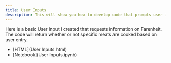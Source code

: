 ```yaml
---
title: User Inputs
description: This will show you how to develop code that prompts user input and outputs and response.
---
```


Here is a basic User Input I created that requests information on Farenheit. The code will return whether or not specific meats are cooked based on user entry.
- [HTML](User Inputs.html)
- [Notebook](User Inputs.ipynb)
